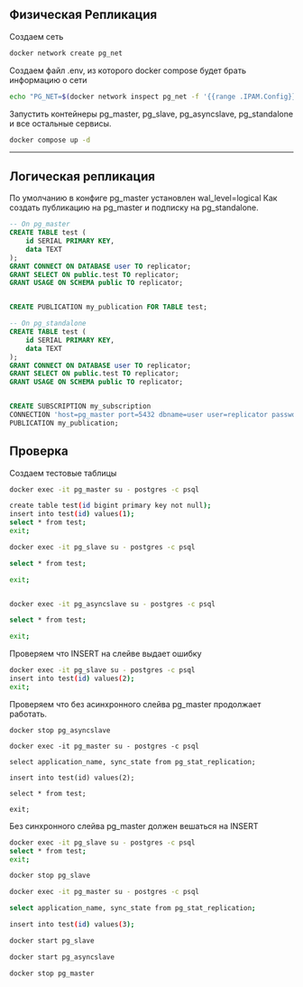   
## Физическая Репликация
Создаем сеть
```bash
docker network create pg_net
```
Создаем файл .env, из которого docker compose будет брать информацию о сети
```bash
echo "PG_NET=$(docker network inspect pg_net -f '{{range .IPAM.Config}}{{.Subnet}}{{end}}')" > .env
```
Запустить контейнеры pg_master, pg_slave, pg_asyncslave, pg_standalone и все остальные сервисы.
```bash
docker compose up -d
```

***
## Логическая репликация
По умолчанию в конфиге pg_master установлен wal_level=logical
Как создать публикацию на pg_master и подписку на pg_standalone.
```sql
-- On pg_master
CREATE TABLE test (
    id SERIAL PRIMARY KEY,
    data TEXT
);
GRANT CONNECT ON DATABASE user TO replicator;
GRANT SELECT ON public.test TO replicator;
GRANT USAGE ON SCHEMA public TO replicator;


CREATE PUBLICATION my_publication FOR TABLE test;
```
```sql
-- On pg_standalone
CREATE TABLE test (
    id SERIAL PRIMARY KEY,
    data TEXT
);
GRANT CONNECT ON DATABASE user TO replicator;
GRANT SELECT ON public.test TO replicator;
GRANT USAGE ON SCHEMA public TO replicator;


CREATE SUBSCRIPTION my_subscription
CONNECTION 'host=pg_master port=5432 dbname=user user=replicator password=pass'
PUBLICATION my_publication;

```

## Проверка
Создаем тестовые таблицы
```bash
docker exec -it pg_master su - postgres -c psql

create table test(id bigint primary key not null);
insert into test(id) values(1);
select * from test;
exit;

docker exec -it pg_slave su - postgres -c psql

select * from test;

exit;


docker exec -it pg_asyncslave su - postgres -c psql

select * from test;

exit;
```

Проверяем что INSERT на слейве выдает ошибку
```bash
docker exec -it pg_slave su - postgres -c psql
insert into test(id) values(2);
exit;
```
Проверяем что без асинхронного слейва pg_master продолжает работать.
```
docker stop pg_asyncslave

docker exec -it pg_master su - postgres -c psql

select application_name, sync_state from pg_stat_replication;

insert into test(id) values(2);

select * from test;

exit;
```
Без синхронного слейва pg_master должен вешаться на INSERT
```bash
docker exec -it pg_slave su - postgres -c psql
select * from test;
exit;

docker stop pg_slave

docker exec -it pg_master su - postgres -c psql

select application_name, sync_state from pg_stat_replication;

insert into test(id) values(3);
```
```bash
docker start pg_slave

docker start pg_asyncslave

docker stop pg_master
```
